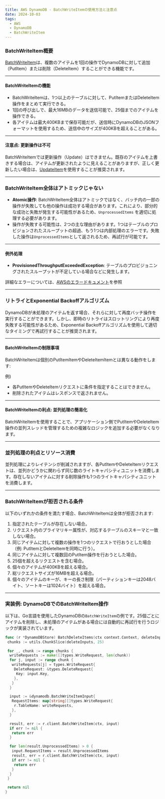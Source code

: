```yaml
---
title: AWS DynamoDB - BatchWriteItemの使用方法と注意点
date: 2024-10-03
tags:
  - AWS
  - DynamoDB
  - BatchWriteItem
---
```


### BatchWriteItem概要

[BatchWriteItem](https://docs.aws.amazon.com/ja_jp/amazondynamodb/latest/APIReference/API_BatchWriteItem.html)は、複数のアイテムを1回の操作でDynamoDBに対して追加（PutItem）または削除（DeleteItem）することができる機能です。

---

#### BatchWriteItemの機能

- BatchWriteItemは、1つ以上のテーブルに対して、PutItemまたはDeleteItem操作をまとめて実行できる。
- 1回の呼び出しで、最大16MBのデータを送信可能で、25個までのアイテムを操作できる。
- 各アイテムは最大400KBまで保存可能だが、送信時にDynamoDBのJSONフォーマットを使用するため、送信中のサイズが400KBを超えることがある。

---

#### 注意点: 更新操作は不可

BatchWriteItemでは更新操作（Update）はできません。既存のアイテムを上書きする場合は、アイテムが更新されたように見えることがありますが、正しく更新したい場合は、[UpdateItem](https://docs.aws.amazon.com/ja_jp/amazondynamodb/latest/APIReference/API_UpdateItem.html)を使用することが推奨されます。

---

### BatchWriteItem全体はアトミックじゃない

- **Atomic操作**: BatchWriteItem全体はアトミックではなく、バッチ内の一部の操作が失敗しても他の操作は成功する場合があります。これにより、部分的な成功と失敗が発生する可能性があるため、`UnprocessedItems` を適切に処理する必要があります。
- 操作が失敗する可能性は、2つの主な理由があります。1つはテーブルのプロビジョンされたスループットの超過、もう1つは内部処理のエラーです。失敗した操作は`UnprocessedItems`として返されるため、再試行が可能です。

---

#### 例外処理

- **ProvisionedThroughputExceededException**: テーブルのプロビジョニングされたスループットが不足している場合などに発生します。

詳細なエラーについては、[AWSのエラードキュメント](https://docs.aws.amazon.com/ja_jp/amazondynamodb/latest/APIReference/API_BatchWriteItem.html#API_BatchWriteItem_Errors)を参照

---

### リトライとExponential Backoffアルゴリズム

DynamoDBが未処理のアイテムを返す場合、それらに対して再度バッチ操作を実行することができます。しかし、即時のリトライはスロットリングにより再度失敗する可能性があるため、Exponential Backoffアルゴリズムを使用して適切なタイミングで再試行することが推奨されます。

---

#### BatchWriteItemの制限事項

BatchWriteItemは個別のPutItemItemやDeleteItemItemとは異なる動作をします:

例)

- 各PutItemやDeleteItemリクエストに条件を指定することはできません。
- 削除されたアイテムはレスポンスで返されません。

---

#### BatchWriteItemの利点: 並列処理の簡易化

BatchWriteItemを使用することで、アプリケーション側でPutItemやDeleteItem操作の並列スレッドを管理するための複雑なロジックを追加する必要がなくなります。

---

### 並列処理の利点とリソース消費

並列処理によりレイテンシが削減されますが、各PutItemやDeleteItemリクエストは、並列かどうかに関わらず同じ数のライトキャパシティユニットを消費します。存在しないアイテムに対する削除操作も1つのライトキャパシティユニットを消費します。

---

### BatchWriteItemが拒否される条件

以下のいずれかの条件を満たす場合、BatchWriteItemは全体が拒否されます:

1. 指定されたテーブルが存在しない場合。
2. リクエスト内のプライマリキー属性が、対応するテーブルのスキーマと一致しない場合。
3. 同じアイテムに対して複数の操作を1つのリクエストで行おうとした場合（例: PutItemとDeleteItemを同時に行う）。
4. 同じアイテムに対して複数回のPutItem操作を行おうとした場合。
5. 25個を超えるリクエストを含む場合。
6. 個々のアイテムが400KBを超える場合。
7. 総リクエストサイズが16MBを超える場合。
8. 個々のアイテムのキーが、キーの長さ制限（パーティションキーは2048バイト、ソートキーは1024バイト）を超える場合。

---

### 実装例: DynamoDBでのBatchWriteItem操作

以下は、Go言語を使用したDynamoDBの`BatchWriteItem`の例です。25個ごとにアイテムを削除し、未処理のアイテムがある場合には自動的に再試行を行うロジックが実装されています。

```go
func (r *DynamoDBStore) BatchDeleteItems(ctx context.Context, deleteInputs []dynamodb.DeleteItemInput) error {
 chunks := utils.ChunkSlice(deleteInputs, 25)

 for _, chunk := range chunks {
  writeRequests := make([]types.WriteRequest, len(chunk))
  for j, input := range chunk {
   writeRequests[j] = types.WriteRequest{
    DeleteRequest: &types.DeleteRequest{
     Key: input.Key,
    },
   }
  }

  input := &dynamodb.BatchWriteItemInput{
   RequestItems: map[string][]types.WriteRequest{
    r.TableName: writeRequests,
   },
  }

  result, err := r.client.BatchWriteItem(ctx, input)
  if err != nil {
   return err
  }

  for len(result.UnprocessedItems) > 0 {
   input.RequestItems = result.UnprocessedItems
   result, err = r.client.BatchWriteItem(ctx, input)
   if err != nil {
    return err
   }
  }
 }

 return nil
}
```
